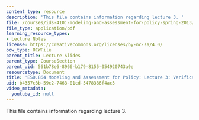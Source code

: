 ```yaml
---
content_type: resource
description: 'This file contains information regarding lecture 3. '
file: /courses/ids-410j-modeling-and-assessment-for-policy-spring-2013/b4357c3b59c2746301cd5478386f4ac3_MITESD_864S13_lecture3.pdf
file_type: application/pdf
learning_resource_types:
- Lecture Notes
license: https://creativecommons.org/licenses/by-nc-sa/4.0/
ocw_type: OCWFile
parent_title: Lecture Slides
parent_type: CourseSection
parent_uid: 561b78e6-8966-b179-8155-054920743a0e
resourcetype: Document
title: 'ESD.864 Modeling and Assessment for Policy: Lecture 3: Verification and Validation'
uid: b4357c3b-59c2-7463-01cd-5478386f4ac3
video_metadata:
  youtube_id: null
---
```

This file contains information regarding lecture 3. 